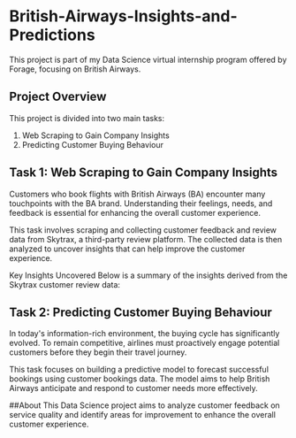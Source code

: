 # British-Airways-Insights-and-Predictions
This project is part of my Data Science virtual internship program offered by Forage, focusing on British Airways.
## Project Overview
This project is divided into two main tasks:

1. Web Scraping to Gain Company Insights
2. Predicting Customer Buying Behaviour
## Task 1: Web Scraping to Gain Company Insights
Customers who book flights with British Airways (BA) encounter many touchpoints with the BA brand. Understanding their feelings, needs, and feedback is essential for enhancing the overall customer experience.

This task involves scraping and collecting customer feedback and review data from Skytrax, a third-party review platform. The collected data is then analyzed to uncover insights that can help improve the customer experience.

Key Insights Uncovered
Below is a summary of the insights derived from the Skytrax customer review data:


## Task 2: Predicting Customer Buying Behaviour
In today's information-rich environment, the buying cycle has significantly evolved. To remain competitive, airlines must proactively engage potential customers before they begin their travel journey.

This task focuses on building a predictive model to forecast successful bookings using customer bookings data. The model aims to help British Airways anticipate and respond to customer needs more effectively.


##About
This Data Science project aims to analyze customer feedback on service quality and identify areas for improvement to enhance the overall customer experience.
